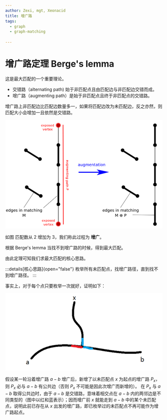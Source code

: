 ```yaml
---
author: Zexi, mgt, Xeonacid
title: 增广路
tags:
  - graph
  - graph-matching

---
```


# 增广路定理 Berge's lemma

这是最大匹配的一个重要理论。

*   交错路（alternating path) 始于非匹配点且由匹配边与非匹配边交错而成。
*   增广路（augmenting path）是始于非匹配点且终于非匹配点的交错路。

增广路上非匹配边比匹配边数量多一，如果将匹配边改为未匹配边，反之亦然，则匹配大小会增加一且依然是交错路。

![augment-1](./images/augment-1.png)

如图 匹配数从 2 增加为 3，我们称此过程为 **增广**。

根据 Berge's lemma 当找不到增广路的时候，得到最大匹配。

由此定理可知我们求最大匹配的核心思路。

:::details[核心思路]{open="false"}
枚举所有未匹配点，找增广路径，直到找不到增广路径。
:::

事实上，对于每个点只要枚举一次就好，证明如下：

![augment-2](./images/augment-2.png)

假设某一轮沿着增广路 $a - b$ 增广后，新增了以未匹配点 $x$ 为起点的增广路 $P_x$，则 $P_x$ 必与 $a - b$ 有公共边（否则 $P_x$ 不可能是因此次增广而新增的）。
在 $P_x$ 与 $a - b$ 取得公共边时，由于 $a - b$ 是交错路，意味着相交点在 $a - b$ 内的两邻边是不同类型的（图中以红和蓝表示）；因而增广前 $x$ 就能走到 $a - b$ 中的某个未匹配点，说明此前已存在从 $x$ 出发的增广路，即已枚举过的未匹配点不再可能作为增广路起点。
